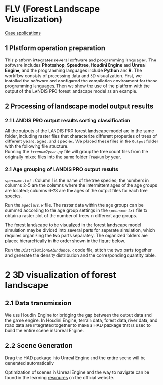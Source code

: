 # FLV (Forest Landscape Visualization)
[Case applications](https://bit.ly/3eN5Qlk)
## 1 Platform operation preparation
This platform integrates several software and programming languages. The software includes **Photoshop**, **Speedtree**, **Houdini Engine** and **Unreal Engine**, and the programming languages include **Python** and **R**. The workflow consists of processing data and 3D visualization. First, we installed the software and configured the compilation environment for these programming languages. Then we show the use of the platform with the output of the LANDIS PRO forest landscape model as an example.
## 2 Processing of landscape model output results
### 2.1 LANDIS PRO output results sorting classification
All the outputs of the LANDIS PRO forest landscape model are in the same folder, including raster files that characterize different properties of trees of different years, ages, and species. We placed these files in the `Output` folder with the following file structure.  
Running the *`treenum2year.py`* file will group the tree count files from the originally mixed files into the same folder `TreeNum` by year.

### 2.1 Age grouping of LANDIS PRO output results
 
*`specname.txt`* : Column 1 is the name of the tree species; the numbers in columns 2-5 are the columns where the intermittent ages of the age groups are located; columns 6-23 are the ages of the output files for each tree species.


Run the *`ageclass.R`* file. The raster data within the age groups can be summed according to the age group settings in the *`specname.txt`* file to obtain a raster plot of the number of trees in different age groups.
 

The forest landscape to be visualized in the forest landscape model simulation may be divided into several parts for separate simulation, which requires organizing the two parts separately. The organized folders are placed hierarchically in the order shown in the figure below. 

Run the *`Distribution&Abundance.R`* code file, stitch the two parts together and generate the density distribution and the corresponding quantity table.
 
# 2 3D visualization of forest landscape
## 2.1 Data transmission
We use Houdini Engine for bridging the gap between the output data and the game engine. In Houdini Engine, terrain data, forest data, river data, and road data are integrated together to make a HAD package that is used to build the entire scene in Unreal Engine.
  

## 2.2 Scene Generation
Drag the HAD package  into Unreal Engine and the entire scene will be generated automatically.
 
Optimization of scenes in Unreal Engine and the way to navigate can be found in the learning [rescoures](https://www.unrealengine.com/learn) on the official website.
